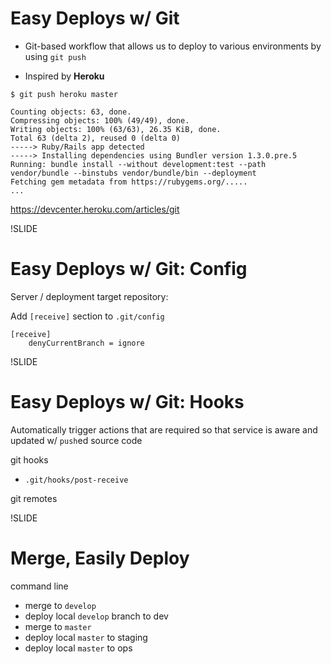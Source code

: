 # Easy Deploys w/ Git

- Git-based workflow that allows us to deploy to various environments by using `git push`

- Inspired by **Heroku**

```
$ git push heroku master

Counting objects: 63, done.
Compressing objects: 100% (49/49), done.
Writing objects: 100% (63/63), 26.35 KiB, done.
Total 63 (delta 2), reused 0 (delta 0)
-----> Ruby/Rails app detected
-----> Installing dependencies using Bundler version 1.3.0.pre.5
Running: bundle install --without development:test --path vendor/bundle --binstubs vendor/bundle/bin --deployment
Fetching gem metadata from https://rubygems.org/.....
...
```

https://devcenter.heroku.com/articles/git

!SLIDE

# Easy Deploys w/ Git: Config

Server / deployment target repository:

Add `[receive]` section to `.git/config`

    [receive]
        denyCurrentBranch = ignore

!SLIDE

# Easy Deploys w/ Git: Hooks

Automatically trigger actions that are required so that service is aware and updated w/ `push`ed source code

git hooks

- `.git/hooks/post-receive`

git remotes

!SLIDE

# Merge, Easily Deploy

command line

- merge to `develop`
- deploy local `develop` branch to dev
- merge to `master`
- deploy local `master` to staging
- deploy local `master` to ops
